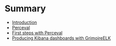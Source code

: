 # Summary

* [Introduction](README.md)
* [Perceval](perceval/perceval.md)
* [First steps with Perceval](perceval/first_steps_with_perceval.md)
* [Producing Kibana dashboards with GrimoireELK](grimoireelk/producing_kibana_dashboards_with_grimoireelk.md)

